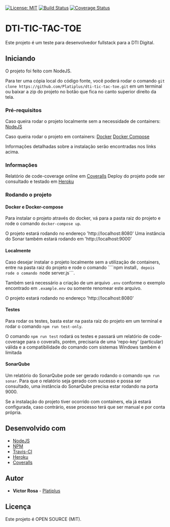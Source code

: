[![License: MIT](https://img.shields.io/badge/License-MIT-green.svg)](https://opensource.org/licenses/MIT)
[![Build Status](https://travis-ci.com/Platiplus/dti-tic-tac-toe.svg?branch=master)](https://travis-ci.com/Platiplus/dti-tic-tac-toe)
[![Coverage Status](https://coveralls.io/repos/github/Platiplus/dti-tic-tac-toe/badge.svg?branch=master)](https://coveralls.io/github/Platiplus/dti-tic-tac-toe?branch=master)

# DTI-TIC-TAC-TOE

Este projeto é um teste para desenvolvedor fullstack para a DTI Digital.

## Iniciando
O projeto foi feito com NodeJS.

Para ter uma cópia local do código fonte, você poderá rodar o comando ```git clone https://github.com/Platiplus/dti-tic-tac-toe.git``` em um terminal
ou baixar a zip do projeto no botão que fica no canto superior direito da tela.

### Pré-requisitos

Caso queira rodar o projeto localmente sem a necessidade de containers:
[NodeJS](https://nodejs.org/)

Caso queira rodar o projeto em containers:
[Docker](https://www.docker.com/)
[Docker Compose](https://docs.docker.com/compose/install/)

Informações detalhadas sobre a instalação serão encontradas nos links acima.

### Informações
Relatório de code-coverage online em [Coveralls](https://coveralls.io/github/Platiplus/dti-tic-tac-toe)
Deploy do projeto pode ser consultado e testado em [Heroku](http://dti-tic-tac-toe.herokuapp.com/)

### Rodando o projeto

#### Docker e Docker-compose
Para instalar o projeto através do docker, vá para a pasta raiz do projeto e rode o comando ```docker-compose up```.

O projeto estará rodando no endereço 'http://localhost:8080'
Uma instância do Sonar também estará rodando em 'http://localhost:9000'

#### Localmente
Caso desejar instalar o projeto localmente sem a utilização de containers, entre na pasta raiz do projeto e rode o comando ````npm install```,
depois rode o comando ```node server.js```.

Também será necessário a criação de um arquivo ```.env``` conforme o exemplo encontrado em ```.example.env``` ou somente renomear este arquivo.

O projeto estará rodando no endereço 'http://localhost:8080'

#### Testes
Para rodar os testes, basta estar na pasta raiz do projeto em um terminal e rodar o comando ```npm run test-only```.

O comando ```npm run test``` rodará os testes e passará um relatório de code-coverage para o coveralls, porém, precisaria de uma 'repo-key' (particular) válida e a compatibilidade do comando com sistemas Windows também é limitada

#### SonarQube
Um relatório do SonarQube pode ser gerado rodando o comando ```npm run sonar```.
Para que o relatório seja gerado com sucesso e possa ser consultado, uma instância do SonarQube precisa estar rodando na porta 9000.

Se a instalação do projeto tiver ocorrido com containers, ela já estará configurada, caso contrário, esse processo terá que ser manual e por conta própria.

## Desenvolvido com

* [NodeJS](https://nodejs.org/)
* [NPM](https://www.npmjs.com/)
* [Travis-CI](https://travis-ci.com/)
* [Heroku](https://www.heroku.com/)
* [Coveralls](https://coveralls.io/)

## Autor

* **Victor Rosa** - [Platiplus](https://github.com/Platiplus)

## Licença

Este projeto é OPEN SOURCE (MIT).